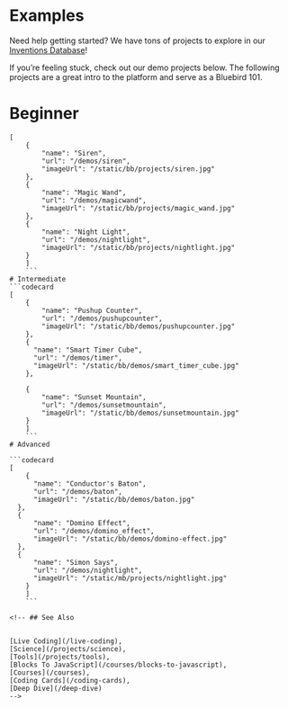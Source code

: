 # Examples

Need help getting started? We have tons of projects to explore in our [Inventions Database](https://tekniverse.teknikio.com/resources/inventions)!

If you’re feeling stuck, check out our demo projects below. The following projects are a great intro to the platform and serve as a Bluebird 101.

# Beginner

```codecard
[
    {
        "name": "Siren",
        "url": "/demos/siren",
        "imageUrl": "/static/bb/projects/siren.jpg"
    },
    {
        "name": "Magic Wand",
        "url": "/demos/magicwand",
        "imageUrl": "/static/bb/projects/magic_wand.jpg"
    },
    {
        "name": "Night Light",
        "url": "/demos/nightlight",
        "imageUrl": "/static/bb/projects/nightlight.jpg"
    }
    ]
    ```
# Intermediate
```codecard
[
    {
        "name": "Pushup Counter",
        "url": "/demos/pushupcounter",
        "imageUrl": "/static/bb/demos/pushupcounter.jpg"
    },
    {
      "name": "Smart Timer Cube",
      "url": "/demos/timer",
      "imageUrl": "/static/bb/demos/smart_timer_cube.jpg"
    },

    {
        "name": "Sunset Mountain",
        "url": "/demos/sunsetmountain",
        "imageUrl": "/static/bb/demos/sunsetmountain.jpg"
    }
    ]
    ```
# Advanced

```codecard
[
    {
      "name": "Conductor's Baton",
      "url": "/demos/baton",
      "imageUrl": "/static/bb/demos/baton.jpg"
  },
  {
      "name": "Domino Effect",
      "url": "/demos/domino_effect",
      "imageUrl": "/static/bb/demos/domino-effect.jpg"
  },
  {
      "name": "Simon Says",
      "url": "/demos/nightlight",
      "imageUrl": "/static/mb/projects/nightlight.jpg"
    }
    ]
    ```

<!-- ## See Also


[Live Coding](/live-coding),
[Science](/projects/science),
[Tools](/projects/tools),
[Blocks To JavaScript](/courses/blocks-to-javascript),
[Courses](/courses),
[Coding Cards](/coding-cards),
[Deep Dive](/deep-dive)
-->
